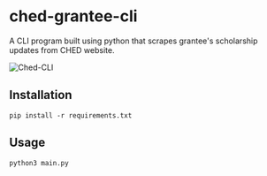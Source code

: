 # ched-grantee-cli
A CLI program built using python that scrapes grantee's scholarship updates from CHED website.

![Ched-CLI](https://github.com/NoelEmaas/ched-grantee-cli/assets/90034393/3362edb7-d26a-47a8-b554-4b34d677ea93)

Installation
--------------------
```
pip install -r requirements.txt
```

Usage
-------------------
```
python3 main.py
```
